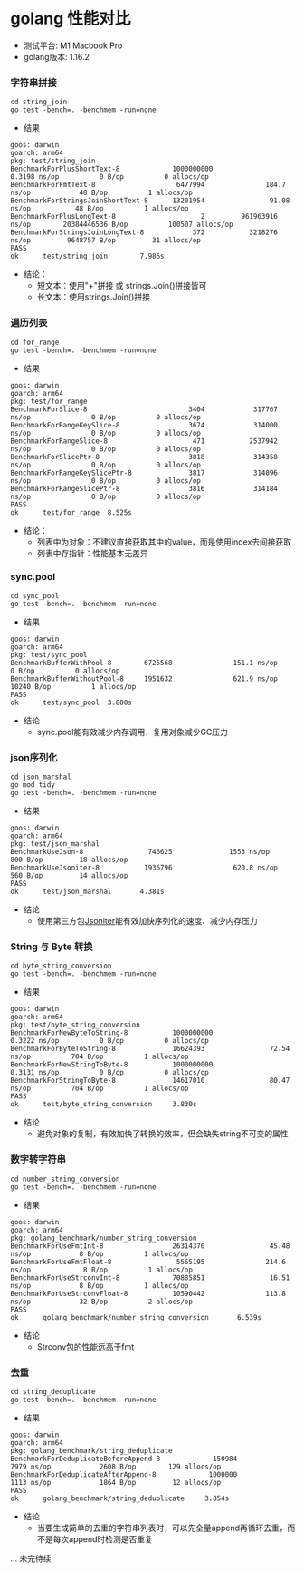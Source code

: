 # golang 性能对比

* 测试平台: M1 Macbook Pro
* golang版本: 1.16.2

### 字符串拼接

```shell
cd string_join
go test -bench=. -benchmem -run=none
```

* 结果

```text
goos: darwin
goarch: arm64
pkg: test/string_join
BenchmarkForPlusShortText-8             1000000000               0.3198 ns/op          0 B/op          0 allocs/op
BenchmarkForFmtText-8                    6477994               184.7 ns/op            48 B/op          1 allocs/op
BenchmarkForStringsJoinShortText-8      13201954                91.08 ns/op           48 B/op          1 allocs/op
BenchmarkForPlusLongText-8                     2         961963916 ns/op        20384446536 B/op          100507 allocs/op
BenchmarkForStringsJoinLongText-8            372           3218276 ns/op         9648757 B/op         31 allocs/op
PASS
ok      test/string_join        7.986s
 ```

* 结论：
    * 短文本：使用"+"拼接 或 strings.Join()拼接皆可
    * 长文本：使用strings.Join()拼接

### 遍历列表

```shell
cd for_range
go test -bench=. -benchmem -run=none
```

* 结果

```text
goos: darwin
goarch: arm64
pkg: test/for_range
BenchmarkForSlice-8                         3404            317767 ns/op               0 B/op          0 allocs/op
BenchmarkForRangeKeySlice-8                 3674            314000 ns/op               0 B/op          0 allocs/op
BenchmarkForRangeSlice-8                     471           2537942 ns/op               0 B/op          0 allocs/op
BenchmarkForSlicePtr-8                      3818            314358 ns/op               0 B/op          0 allocs/op
BenchmarkForRangeKeySlicePtr-8              3817            314096 ns/op               0 B/op          0 allocs/op
BenchmarkForRangeSlicePtr-8                 3816            314184 ns/op               0 B/op          0 allocs/op
PASS
ok      test/for_range  8.525s
```

* 结论：
    * 列表中为对象：不建议直接获取其中的value，而是使用index去间接获取
    * 列表中存指针：性能基本无差异

### sync.pool

```shell
cd sync_pool
go test -bench=. -benchmem -run=none
```

* 结果

```text
goos: darwin
goarch: arm64
pkg: test/sync_pool
BenchmarkBufferWithPool-8        6725568               151.1 ns/op             0 B/op          0 allocs/op
BenchmarkBufferWithoutPool-8     1951632               621.9 ns/op         10240 B/op          1 allocs/op
PASS
ok      test/sync_pool  3.800s
```

* 结论
    * sync.pool能有效减少内存调用，复用对象减少GC压力

### json序列化

```shell
cd json_marshal
go mod tidy
go test -bench=. -benchmem -run=none
```

* 结果

```text
goos: darwin
goarch: arm64
pkg: test/json_marshal
BenchmarkUseJson-8                746625              1553 ns/op             800 B/op         18 allocs/op
BenchmarkUseJsoniter-8           1936796               620.8 ns/op           560 B/op         14 allocs/op
PASS
ok      test/json_marshal       4.381s
```

* 结论
    * 使用第三方包[Jsoniter](http://github.com/json-iterator/go)能有效加快序列化的速度、减少内存压力

### String 与 Byte 转换

```shell
cd byte_string_conversion
go test -bench=. -benchmem -run=none
```

* 结果

```text
goos: darwin
goarch: arm64
pkg: test/byte_string_conversion
BenchmarkForNewByteToString-8           1000000000               0.3222 ns/op          0 B/op          0 allocs/op
BenchmarkForByteToString-8              16624393                72.54 ns/op          704 B/op          1 allocs/op
BenchmarkForNewStringToByte-8           1000000000               0.3131 ns/op          0 B/op          0 allocs/op
BenchmarkForStringToByte-8              14617010                80.47 ns/op          704 B/op          1 allocs/op
PASS
ok      test/byte_string_conversion     3.830s
```

* 结论
    * 避免对象的复制，有效加快了转换的效率，但会缺失string不可变的属性

### 数字转字符串

```shell
cd number_string_conversion
go test -bench=. -benchmem -run=none
```

* 结果

```text
goos: darwin
goarch: arm64
pkg: golang_benchmark/number_string_conversion
BenchmarkForUseFmtInt-8                 26314370                45.48 ns/op            8 B/op          1 allocs/op
BenchmarkForUseFmtFloat-8                5565195               214.6 ns/op             8 B/op          1 allocs/op
BenchmarkForUseStrconvInt-8             70885851                16.51 ns/op            8 B/op          1 allocs/op
BenchmarkForUseStrconvFloat-8           10590442               113.8 ns/op            32 B/op          2 allocs/op
PASS
ok      golang_benchmark/number_string_conversion       6.539s
```

* 结论
    * Strconv包的性能远高于fmt

### 去重

```shell
cd string_deduplicate
go test -bench=. -benchmem -run=none
```

* 结果

```text
goos: darwin
goarch: arm64
pkg: golang_benchmark/string_deduplicate
BenchmarkForDeduplicateBeforeAppend-8             150984              7979 ns/op            2608 B/op        129 allocs/op
BenchmarkForDeduplicateAfterAppend-8             1000000              1113 ns/op            1864 B/op         12 allocs/op
PASS
ok      golang_benchmark/string_deduplicate     3.854s
```

* 结论
  * 当要生成简单的去重的字符串列表时，可以先全量append再循环去重，而不是每次append时检测是否重复

... 未完待续